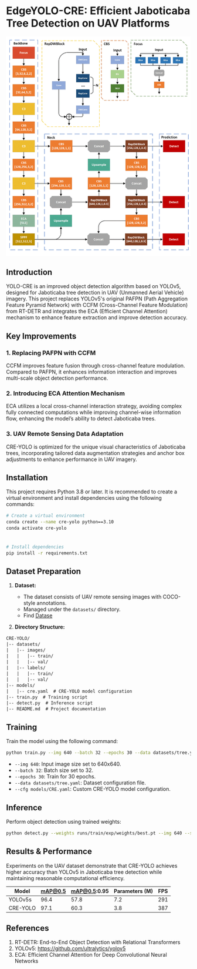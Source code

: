 # EdgeYOLO-CRE: Efficient Jaboticaba Tree Detection on UAV Platforms
![image](https://github.com/Bigyu-777/CRE-YOLO/blob/master/CRE-YOLO.png)
## Introduction
YOLO-CRE is an improved object detection algorithm based on YOLOv5, designed for Jaboticaba tree detection in UAV (Unmanned Aerial Vehicle) imagery. This project replaces YOLOv5's original PAFPN (Path Aggregation Feature Pyramid Network) with CCFM (Cross-Channel Feature Modulation) from RT-DETR and integrates the ECA (Efficient Channel Attention) mechanism to enhance feature extraction and improve detection accuracy.

## Key Improvements
### 1. Replacing PAFPN with CCFM
CCFM improves feature fusion through cross-channel feature modulation. Compared to PAFPN, it enhances information interaction and improves multi-scale object detection performance.

### 2. Introducing ECA Attention Mechanism
ECA utilizes a local cross-channel interaction strategy, avoiding complex fully connected computations while improving channel-wise information flow, enhancing the model’s ability to detect Jaboticaba trees.

### 3. UAV Remote Sensing Data Adaptation
CRE-YOLO is optimized for the unique visual characteristics of Jaboticaba trees, incorporating tailored data augmentation strategies and anchor box adjustments to enhance performance in UAV imagery.

## Installation
This project requires Python 3.8 or later. It is recommended to create a virtual environment and install dependencies using the following commands:
```bash
# Create a virtual environment
conda create --name cre-yolo python==3.10
conda activate cre-yolo


# Install dependencies
pip install -r requirements.txt
```

## Dataset Preparation
1. **Dataset:**
   - The dataset consists of UAV remote sensing images with COCO-style annotations.
   - Managed under the `datasets/` directory.
   - Find [Datase](https://github.com/Bigyu-777/AUG_Jaboticaba_tree)

2. **Directory Structure:**
```shell
CRE-YOLO/
|-- datasets/
|   |-- images/
|   |   |-- train/
|   |   |-- val/
|   |-- labels/
|   |   |-- train/
|   |   |-- val/
|-- models/
|   |-- cre.yaml  # CRE-YOLO model configuration
|-- train.py  # Training script
|-- detect.py  # Inference script
|-- README.md  # Project documentation
```

## Training
Train the model using the following command:
```bash
python train.py --img 640 --batch 32 --epochs 30 --data datasets/tree.yaml --cfg models/CRE.yaml 
```
- `--img 640`: Input image size set to 640x640.
- `--batch 32`: Batch size set to 32.
- `--epochs 30`: Train for 30 epochs.
- `--data datasets/tree.yaml`: Dataset configuration file.
- `--cfg models/CRE.yaml`: Custom CRE-YOLO model configuration.

## Inference
Perform object detection using trained weights:
```bash
python detect.py --weights runs/train/exp/weights/best.pt --img 640 --source datasets/images/test/
```

## Results & Performance
Experiments on the UAV dataset demonstrate that CRE-YOLO achieves higher accuracy than YOLOv5 in Jaboticaba tree detection while maintaining reasonable computational efficiency.

| Model | mAP@0.5 | mAP@0.5:0.95 | Parameters (M) | FPS |
|------|--------|-------------|------------|------------|
| YOLOv5s | 96.4 | 57.8 | 7.2 | 291 |
| CRE-YOLO | 97.1 | 60.3 | 3.8 | 387 |

## References
1. RT-DETR: End-to-End Object Detection with Relational Transformers
2. YOLOv5: https://github.com/ultralytics/yolov5
3. ECA: Efficient Channel Attention for Deep Convolutional Neural Networks

